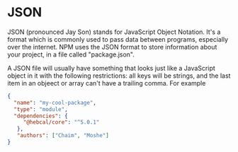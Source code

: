 # JSON

JSON (pronounced Jay Son) stands for JavaScript Object Notation. It's a format which is commonly used to pass data between programs, especially over the internet. NPM uses the JSON format to store information about your project, in a file called "package.json".

A JSON file will usually have something that looks just like a JavaScript object in it with the following restrictions: all keys will be strings, and the last item in an objeect or array can't have a trailing comma. For example

```json
{
  "name": "my-cool-package",
  "type": "module",
  "dependencies": {
     "@hebcal/core": "^5.0.1"
   },
   "authors": ["Chaim", "Moshe"]
}
```
